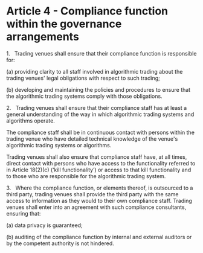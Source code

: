 # Article 4 - Compliance function within the governance arrangements


1.   Trading venues shall ensure that their compliance function is responsible for:

(a) providing clarity to all staff involved in algorithmic trading about the trading venues' legal obligations with respect to such trading;

(b) developing and maintaining the policies and procedures to ensure that the algorithmic trading systems comply with those obligations.

2.   Trading venues shall ensure that their compliance staff has at least a general understanding of the way in which algorithmic trading systems and algorithms operate.

The compliance staff shall be in continuous contact with persons within the trading venue who have detailed technical knowledge of the venue's algorithmic trading systems or algorithms.

Trading venues shall also ensure that compliance staff have, at all times, direct contact with persons who have access to the functionality referred to in Article 18(2)(c) (‘kill functionality’) or access to that kill functionality and to those who are responsible for the algorithmic trading system.

3.   Where the compliance function, or elements thereof, is outsourced to a third party, trading venues shall provide the third party with the same access to information as they would to their own compliance staff. Trading venues shall enter into an agreement with such compliance consultants, ensuring that:

(a) data privacy is guaranteed;

(b) auditing of the compliance function by internal and external auditors or by the competent authority is not hindered.
